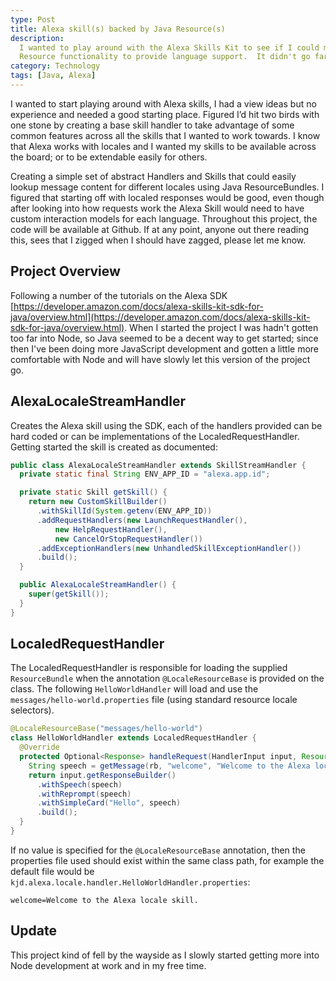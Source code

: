 ```yaml
---
type: Post
title: Alexa skill(s) backed by Java Resource(s)
description:
  I wanted to play around with the Alexa Skills Kit to see if I could make a pseudo framework for using Java's built in
  Resource functionality to provide language support.  It didn't go far, but it was a fun process.
category: Technology
tags: [Java, Alexa]
---
```


I wanted to start playing around with Alexa skills, I had a view ideas but no experience and needed a good starting place. Figured I’d hit two birds with one stone by creating a base skill handler to take advantage of some common features across all the skills that I wanted to work towards. I know that Alexa works with locales and I wanted my skills to be available across the board; or to be extendable easily for others.

Creating a simple set of abstract Handlers and Skills that could easily lookup message content for different locales using Java ResourceBundles. I figured that starting off with localed responses would be good, even though after looking into how requests work the Alexa Skill would need to have custom interaction models for each language. Throughout this project, the code will be available at Github. If at any point, anyone out there reading this, sees that I zigged when I should have zagged, please let me know.

## Project Overview

Following a number of the tutorials on the Alexa SDK [https://developer.amazon.com/docs/alexa-skills-kit-sdk-for-java/overview.html](https://developer.amazon.com/docs/alexa-skills-kit-sdk-for-java/overview.html). When I started the project I was hadn't gotten too far into Node, so Java seemed to be a decent way to get started; since then I've been doing more JavaScript development and gotten a little more comfortable with Node and will have slowly let this version of the project go.

## AlexaLocaleStreamHandler

Creates the Alexa skill using the SDK, each of the handlers provided can be hard coded or can be implementations of the LocaledRequestHandler. Getting started the skill is created as documented:

```java
public class AlexaLocaleStreamHandler extends SkillStreamHandler {
  private static final String ENV_APP_ID = "alexa.app.id";

  private static Skill getSkill() {
    return new CustomSkillBuilder()
      .withSkillId(System.getenv(ENV_APP_ID))
      .addRequestHandlers(new LaunchRequestHandler(),
          new HelpRequestHandler(),
          new CancelOrStopRequestHandler())
      .addExceptionHandlers(new UnhandledSkillExceptionHandler())
      .build();
  }

  public AlexaLocaleStreamHandler() {
    super(getSkill());
  }
}
```

## LocaledRequestHandler

The LocaledRequestHandler is responsible for loading the supplied `ResourceBundle` when the annotation `@LocaleResourceBase` is provided on the class. The following `HelloWorldHandler` will load and use the `messages/hello-world.properties` file (using standard resource locale selectors).

```java
@LocaleResourceBase("messages/hello-world")
class HelloWorldHandler extends LocaledRequestHandler {
  @Override
  protected Optional<Response> handleRequest(HandlerInput input, ResourceBundle rb) {
    String speech = getMessage(rb, "welcome", "Welcome to the Alexa locale skill.");
    return input.getResponseBuilder()
      .withSpeech(speech)
      .withReprompt(speech)
      .withSimpleCard("Hello", speech)
      .build();
  }
}
```

If no value is specified for the `@LocaleResourceBase` annotation, then the properties file used should exist within the same class path, for example the default file would be `kjd.alexa.locale.handler.HelloWorldHandler.properties`:

```
welcome=Welcome to the Alexa locale skill.
```

## Update

This project kind of fell by the wayside as I slowly started getting more into Node development at work and in my free time.
